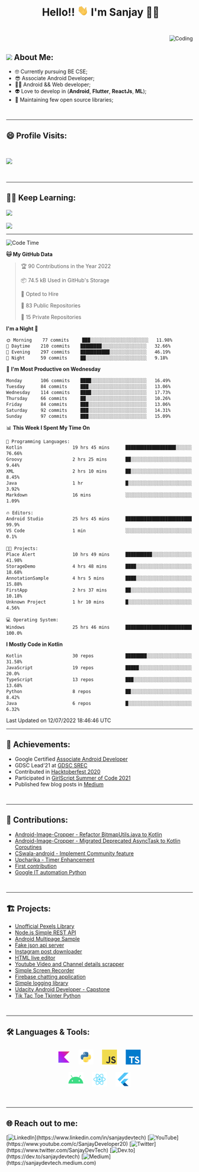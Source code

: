 # <p align="center">️ **Hello!! <img src="https://raw.githubusercontent.com/SanjayDevTech/SanjayDevTech/master/assets/wave.gif" alt="waving hand" width="30px"> I'm Sanjay** 🎯️🚀️</p>

<br/>
<img align="right" alt="Coding" height="200" src="https://media.giphy.com/media/Y4ak9Ki2GZCbJxAnJD/giphy.gif">
<br/>

## <img src="https://media.giphy.com/media/WUlplcMpOCEmTGBtBW/giphy.gif" width="30"> **About Me:**

- 🤓 Currently pursuing BE CSE;
- 😎 Associate Android Developer;
- 🧑‍💻 Android && Web developer;
- 👽 Love to develop in (**Android**, **Flutter**, **ReactJs**, **ML**);
- 🤝 Maintaining few open source libraries;

<br/>

---

## 😄 **Profile Visits:**

<br />

![](https://komarev.com/ghpvc/?username=SanjayDevTech&style=flat-square)

<br />

---

## 👨‍🎓️️ **Keep Learning:**

   <img align="center" src="https://github-readme-stats.vercel.app/api/top-langs/?username=SanjayDevTech&layout=compact&theme=vue-dark"/>
   <br/>
   <br/>
   <img align="center" src="https://github-readme-streak-stats.herokuapp.com/?user=SanjayDevTech&theme=vue-dark&hide_border=true"/>

<br/>

---

<!--START_SECTION:waka-->
![Code Time](http://img.shields.io/badge/Code%20Time-0%20secs-blue)

**🐱 My GitHub Data** 

> 🏆 90 Contributions in the Year 2022
 > 
> 📦 74.5 kB Used in GitHub's Storage 
 > 
> 💼 Opted to Hire
 > 
> 📜 83 Public Repositories 
 > 
> 🔑 15 Private Repositories  
 > 
**I'm a Night 🦉** 

```text
🌞 Morning    77 commits     ███░░░░░░░░░░░░░░░░░░░░░░   11.98% 
🌆 Daytime    210 commits    ████████░░░░░░░░░░░░░░░░░   32.66% 
🌃 Evening    297 commits    ███████████░░░░░░░░░░░░░░   46.19% 
🌙 Night      59 commits     ██░░░░░░░░░░░░░░░░░░░░░░░   9.18%

```
📅 **I'm Most Productive on Wednesday** 

```text
Monday       106 commits    ████░░░░░░░░░░░░░░░░░░░░░   16.49% 
Tuesday      84 commits     ███░░░░░░░░░░░░░░░░░░░░░░   13.06% 
Wednesday    114 commits    ████░░░░░░░░░░░░░░░░░░░░░   17.73% 
Thursday     66 commits     ██░░░░░░░░░░░░░░░░░░░░░░░   10.26% 
Friday       84 commits     ███░░░░░░░░░░░░░░░░░░░░░░   13.06% 
Saturday     92 commits     ███░░░░░░░░░░░░░░░░░░░░░░   14.31% 
Sunday       97 commits     ███░░░░░░░░░░░░░░░░░░░░░░   15.09%

```


📊 **This Week I Spent My Time On** 

```text
💬 Programming Languages: 
Kotlin                   19 hrs 45 mins      ███████████████████░░░░░░   76.66% 
Groovy                   2 hrs 25 mins       ██░░░░░░░░░░░░░░░░░░░░░░░   9.44% 
XML                      2 hrs 10 mins       ██░░░░░░░░░░░░░░░░░░░░░░░   8.45% 
Java                     1 hr                █░░░░░░░░░░░░░░░░░░░░░░░░   3.92% 
Markdown                 16 mins             ░░░░░░░░░░░░░░░░░░░░░░░░░   1.09%

🔥 Editors: 
Android Studio           25 hrs 45 mins      █████████████████████████   99.9% 
VS Code                  1 min               ░░░░░░░░░░░░░░░░░░░░░░░░░   0.1%

🐱‍💻 Projects: 
Place Alert              10 hrs 49 mins      ██████████░░░░░░░░░░░░░░░   41.98% 
StorageDemo              4 hrs 48 mins       ████░░░░░░░░░░░░░░░░░░░░░   18.68% 
AnnotationSample         4 hrs 5 mins        ████░░░░░░░░░░░░░░░░░░░░░   15.88% 
FirstApp                 2 hrs 37 mins       ██░░░░░░░░░░░░░░░░░░░░░░░   10.18% 
Unknown Project          1 hr 10 mins        █░░░░░░░░░░░░░░░░░░░░░░░░   4.56%

💻 Operating System: 
Windows                  25 hrs 46 mins      █████████████████████████   100.0%

```

**I Mostly Code in Kotlin** 

```text
Kotlin                   30 repos            ████████░░░░░░░░░░░░░░░░░   31.58% 
JavaScript               19 repos            █████░░░░░░░░░░░░░░░░░░░░   20.0% 
TypeScript               13 repos            ███░░░░░░░░░░░░░░░░░░░░░░   13.68% 
Python                   8 repos             ██░░░░░░░░░░░░░░░░░░░░░░░   8.42% 
Java                     6 repos             █░░░░░░░░░░░░░░░░░░░░░░░░   6.32%

```



 Last Updated on 12/07/2022 18:46:46 UTC
<!--END_SECTION:waka-->

---

## 🚩 **Achievements:**

- Google Certified [Associate Android Developer](https://www.credential.net/0041bdc2-5489-499d-8a1d-a16da26bd8bf)
- GDSC Lead'21 at [GDSC SREC](https://github.com/gdscsrec)
- Contributed in [Hacktoberfest 2020](https://hacktoberfest.digitalocean.com)
- Participated in [GirlScript Summer of Code 2021](https://gssoc.girlscript.tech)
- Published few blog posts in [Medium](https://sanjaydevtech.medium.com)

<br/>

---

## 💙 **Contributions:**

- [Android-Image-Cropper - Refactor BitmapUtils.java to Kotlin](https://github.com/CanHub/Android-Image-Cropper/pull/98)
- [Android-Image-Cropper - Migrated Deprecated AsyncTask to Kotlin Coroutines](https://github.com/CanHub/Android-Image-Cropper/pull/25)
- [CSwala-android - Implement Community feature](https://github.com/CSwala/CSwala-android/pull/149)
- [Upcharika - Timer Enhancement](https://github.com/smaranjitghose/Upcharika/pull/37)
- [First contribution](https://github.com/firstcontributions/first-contributions/pull/30213)
- [Google IT automation Python](https://github.com/google/it-cert-automation-practice/pull/1372)

<br/>

---

## 🏗️ **Projects:**

- [Unofficial Pexels Library](https://github.com/SanjayDevTech/pexels-android)
- [Node.js Simple REST API](https://github.com/SanjayDevTech/nodejs-simple-rest-api)
- [Android Multipage Sample](https://github.com/SanjayDevTech/android-multipage-sample)
- [Fake json api server](https://github.com/SanjayDevTech/json-placeholder-server)
- [Instagram post downloader](https://github.com/SanjayDevTech/instautils)
- [HTML live editor](https://github.com/SanjayDevTech/HTML-editor)
- [Youtube Video and Channel details scrapper](https://github.com/SanjayDevTech/ytutils)
- [Simple Screen Recorder](https://github.com/SanjayDevTech/Screen-Recorder)
- [Firebase chatting application](https://github.com/SanjayDevTech/fire-chat)
- [Simple logging library](https://github.com/SanjayDevTech/simple-log)
- [Udacity Android Developer - Capstone](https://github.com/SanjayDevTech/Capstone-Project)
- [Tik Tac Toe Tkinter Python](https://github.com/SanjayDevTech/Tic-Tac-Toe-Tkinter)

<br/>

---

## 🛠️ **Languages & Tools:**

<p align="center">
  <img align="center" style="margin: 10px" src="https://raw.githubusercontent.com/github/explore/80688e429a7d4ef2fca1e82350fe8e3517d3494d/topics/kotlin/kotlin.png" alt="Kotlin" width="30" />
  <img align="center" style="margin: 10px" src="https://raw.githubusercontent.com/github/explore/80688e429a7d4ef2fca1e82350fe8e3517d3494d/topics/python/python.png" alt="Python" width="40"  />
  <img align="center" style="margin: 10px" src="https://raw.githubusercontent.com/github/explore/80688e429a7d4ef2fca1e82350fe8e3517d3494d/topics/javascript/javascript.png" alt="JavaScript" width="40"  />
  <img align="center" style="margin: 10px" src="https://raw.githubusercontent.com/github/explore/80688e429a7d4ef2fca1e82350fe8e3517d3494d/topics/typescript/typescript.png" alt="TypeScript" width="40"  />
<br />
  <img align="center" style="margin: 10px" src="https://raw.githubusercontent.com/github/explore/80688e429a7d4ef2fca1e82350fe8e3517d3494d/topics/android/android.png" alt="Android" width="40" />
  <img align="center" style="margin: 10px" src="https://raw.githubusercontent.com/github/explore/80688e429a7d4ef2fca1e82350fe8e3517d3494d/topics/react/react.png" alt="React" width="40"  />
   <img align="center" style="margin: 10px" src="https://raw.githubusercontent.com/github/explore/cebd63002168a05a6a642f309227eefeccd92950/topics/flutter/flutter.png" alt="Flutter" width="40"  />

</p>
<br/>

---

## 🌐 **Reach out to me:** ️

[![LinkedIn](https://img.shields.io/badge/LinkedIn-SanjayDevTech-informationl?style=for-the-badge&labelColor=black&logo=linkedin&logoColor=0077b5&&color=#0077b5")](https://www.linkedin.com/in/sanjaydevtech)
[![YouTube](https://img.shields.io/badge/YouTube-SanjayDeveloper20-informationl?style=for-the-badge&labelColor=white&logo=youtube&logoColor=red&&color=#1da1f2")](https://www.youtube.com/c/SanjayDeveloper20)
[![Twitter](https://img.shields.io/badge/Twitter-SanjayDevTech-informational?style=for-the-badge&labelColor=black&logo=twitter&logoColor=#1da1f2&color=#1da1f2")](https://www.twitter.com/SanjayDevTech)
[![Dev.to](https://img.shields.io/badge/Dev.to-SanjayDevTech-informational?style=for-the-badge&labelColor=black&logo=dev.to&logoColor=white&color=#1da1f2")](https://dev.to/sanjaydevtech)
[![Medium](https://img.shields.io/badge/Medium-SanjayDevTech-informational?style=for-the-badge&labelColor=black&logo=medium&logoColor=#1da1f2&color=#1da1f2")](https://sanjaydevtech.medium.com)
